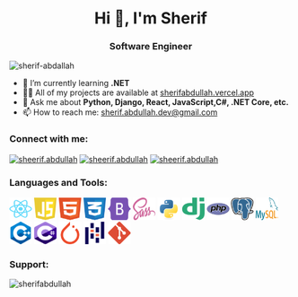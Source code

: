 <h1 align="center">Hi 👋, I'm Sherif</h1>
<h3 align="center">Software Engineer</h3>


<p align="left"> 
    <img src="https://komarev.com/ghpvc/?username=sherif-abdallah&label=Profile%20views&color=0e75b6&style=flat" alt="sherif-abdallah" /> 
</p>

- 🌱 I’m currently learning **.NET**
- 👨‍💻 All of my projects are available at [sherifabdullah.vercel.app](https://sherifabdullah.vercel.app/)
- 💬 Ask me about **Python, Django, React, JavaScript,C#, .NET Core, etc.**
- 📫 How to reach me: [sherif.abdullah.dev@gmail.com](mailto:sherif.abdullah.dev@gmail.com)

### Connect with me:
<p align="left">
    <a href="https://fb.com/sheerif.abdullah" target="_blank"><img align="center" src="https://raw.githubusercontent.com/rahuldkjain/github-profile-readme-generator/master/src/images/icons/Social/facebook.svg" alt="sheerif.abdullah" height="30" width="40" /></a>
    <a href="https://www.instagram.com/sherif.obaid/" target="_blank"><img align="center" src="https://raw.githubusercontent.com/rahuldkjain/github-profile-readme-generator/master/src/images/icons/Social/instagram.svg" alt="sheerif.abdullah" height="30" width="40" /></a>
    <a href="https://www.linkedin.com/in/sherif-abdullah-b94385236/" target="_blank"><img align="center" src="https://raw.githubusercontent.com/rahuldkjain/github-profile-readme-generator/master/src/images/icons/Social/linked-in-alt.svg" alt="sheerif.abdullah" height="30" width="40" /></a>
</p>

### Languages and Tools:
<p align="left"> 
    <span  target="_blank" rel="noreferrer"> <img src="https://raw.githubusercontent.com/sherifabdallah/sherif-abdallah/main/icons/react.svg" width="40" height="40"/> </span>
      <span  target="_blank" rel="noreferrer"> <img src="https://raw.githubusercontent.com/sherifabdallah/sherif-abdallah/main/icons/javascript.svg" width="40" height="40"/> </span>
    <span  target="_blank" rel="noreferrer"> <img src="https://raw.githubusercontent.com/sherifabdallah/sherif-abdallah/main/icons/html.svg" width="40" height="40"/> </span>
    <span  target="_blank" rel="noreferrer"> <img src="https://raw.githubusercontent.com/sherifabdallah/sherif-abdallah/main/icons/css.svg" width="40" height="40"/> </span>
    <span  target="_blank" rel="noreferrer"> <img src="https://raw.githubusercontent.com/sherifabdallah/sherif-abdallah/main/icons/bootstrap.svg" width="40" height="40"/> </span>
      <span  target="_blank" rel="noreferrer"> <img src="https://raw.githubusercontent.com/sherifabdallah/sherif-abdallah/main/icons/sass.svg" width="40" height="40"/> </span>
    <span  target="_blank" rel="noreferrer"> <img src="https://raw.githubusercontent.com/sherifabdallah/sherif-abdallah/main/icons/python.svg" width="40" height="40"/> </span>
    <span  target="_blank" rel="noreferrer"> <img src="https://raw.githubusercontent.com/sherifabdallah/sherif-abdallah/main/icons/django.svg" width="40" height="40"/> </span>
    <span  target="_blank" rel="noreferrer"> <img src="https://raw.githubusercontent.com/devicons/devicon/master/icons/php/php-original.svg" width="40" height="40"/> </span>
    <span  target="_blank" rel="noreferrer"> <img src="https://raw.githubusercontent.com/sherifabdallah/sherif-abdallah/main/icons/postgresql.svg" width="40" height="40"/> </span>
    <span  target="_blank" rel="noreferrer"> <img src="https://raw.githubusercontent.com/sherifabdallah/sherif-abdallah/main/icons/mysql.svg" width="40" height="40"/> </span>
    <span  target="_blank" rel="noreferrer"> <img src="https://raw.githubusercontent.com/sherifabdallah/sherif-abdallah/main/icons/cpp.svg" width="40" height="40"/> </span>
    <span  target="_blank" rel="noreferrer"> <img src="https://raw.githubusercontent.com/sherifabdallah/sherif-abdallah/main/icons/csharp.svg" width="40" height="40"/> </span>
    <span  target="_blank" rel="noreferrer"> <img src="https://raw.githubusercontent.com/sherifabdallah/sherif-abdallah/main/icons/pytorch.svg" width="40" height="40"/> </span>
    <span  target="_blank" rel="noreferrer"> <img src="https://raw.githubusercontent.com/sherifabdallah/sherif-abdallah/main/icons/pandas.svg" width="40" height="40"/> </span>
    <span  target="_blank" rel="noreferrer"> <img src="https://raw.githubusercontent.com/sherifabdallah/sherif-abdallah/main/icons/git.svg" width="40" height="40"/> </span>

    
</p>

<h3 align="left">Support:</h3>
<p>
    <a href="https://www.buymeacoffee.com/sherifabdullah"> <img align="left" src="https://cdn.buymeacoffee.com/buttons/v2/default-yellow.png" height="50" width="210" alt="sherifabdullah" /></a>
</p>
